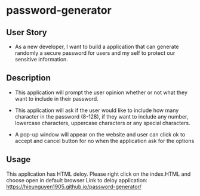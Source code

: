 # password-generator


## User Story

- As a new developer, I want to build a application that can generate randomly a secure password for users and my self to protect our sensitive information.

## Description

- This application will prompt the user opinion whether or not what they want to include in their password.

- This application will ask if the user would like to include how many character in the password (8-128), if they want to include any number, lowercase characters, uppercase characters or any special characters.

- A pop-up window will appear on the website and user can click ok to accept and cancel button for no when the application ask for the options


## Usage

This application has HTML deloy. Please right click on the index.HTML and choose open in default browser
Link to deloy application: https://hieunguyen1905.github.io/password-generator/

